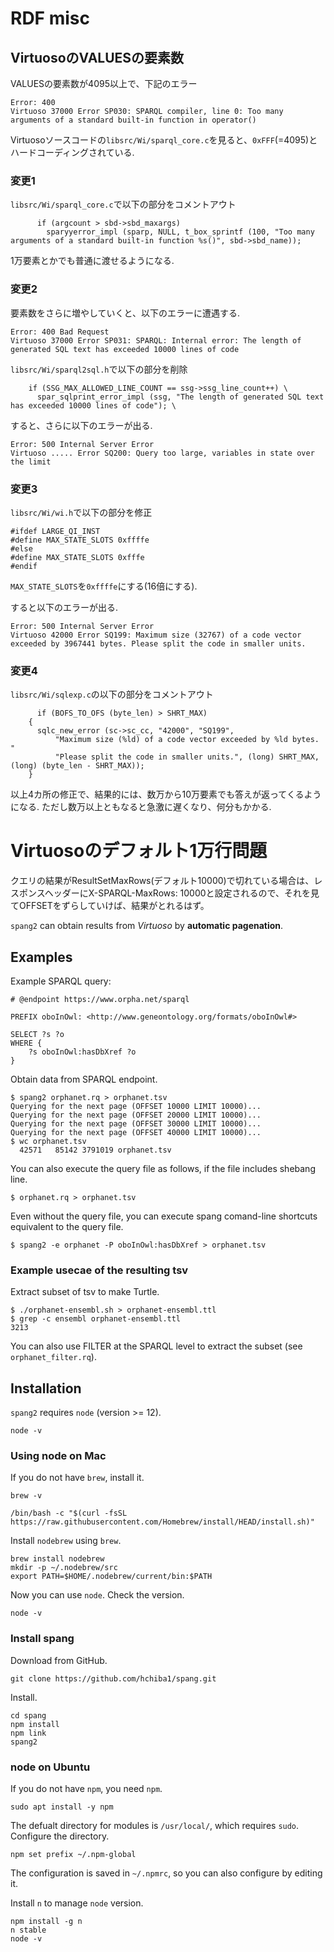 # RDF misc

## VirtuosoのVALUESの要素数

VALUESの要素数が4095以上で、下記のエラー
```
Error: 400
Virtuoso 37000 Error SP030: SPARQL compiler, line 0: Too many arguments of a standard built-in function in operator()
```
Virtuosoソースコードの`libsrc/Wi/sparql_core.c`を見ると、`0xFFF`(=4095)とハードコーディングされている.

### 変更1
`libsrc/Wi/sparql_core.c`で以下の部分をコメントアウト
```
      if (argcount > sbd->sbd_maxargs)
        sparyyerror_impl (sparp, NULL, t_box_sprintf (100, "Too many arguments of a standard built-in function %s()", sbd->sbd_name));
```

1万要素とかでも普通に渡せるようになる.

### 変更2
要素数をさらに増やしていくと、以下のエラーに遭遇する.
```
Error: 400 Bad Request
Virtuoso 37000 Error SP031: SPARQL: Internal error: The length of generated SQL text has exceeded 10000 lines of code
```
`libsrc/Wi/sparql2sql.h`で以下の部分を削除
```
    if (SSG_MAX_ALLOWED_LINE_COUNT == ssg->ssg_line_count++) \
      spar_sqlprint_error_impl (ssg, "The length of generated SQL text has exceeded 10000 lines of code"); \
```
すると、さらに以下のエラーが出る.
```
Error: 500 Internal Server Error
Virtuoso ..... Error SQ200: Query too large, variables in state over the limit
```

### 変更3
`libsrc/Wi/wi.h`で以下の部分を修正
```
#ifdef LARGE_QI_INST
#define MAX_STATE_SLOTS 0xffffe
#else
#define MAX_STATE_SLOTS 0xfffe
#endif
```
`MAX_STATE_SLOTS`を`0xffffe`にする(16倍にする).

すると以下のエラーが出る.
```
Error: 500 Internal Server Error
Virtuoso 42000 Error SQ199: Maximum size (32767) of a code vector exceeded by 3967441 bytes. Please split the code in smaller units.
```

### 変更4
`libsrc/Wi/sqlexp.c`の以下の部分をコメントアウト
```
      if (BOFS_TO_OFS (byte_len) > SHRT_MAX)
	{
	  sqlc_new_error (sc->sc_cc, "42000", "SQ199",
	      "Maximum size (%ld) of a code vector exceeded by %ld bytes. "
	      "Please split the code in smaller units.", (long) SHRT_MAX, (long) (byte_len - SHRT_MAX));
	}
```
以上4カ所の修正で、結果的には、数万から10万要素でも答えが返ってくるようになる. ただし数万以上ともなると急激に遅くなり、何分もかかる.

# Virtuosoのデフォルト1万行問題

クエリの結果がResultSetMaxRows(デフォルト10000)で切れている場合は、レスポンスヘッダーにX-SPARQL-MaxRows: 10000と設定されるので、それを見てOFFSETをずらしていけば、結果がとれるはず。

`spang2` can obtain results from *Virtuoso* by **automatic pagenation**.

## Examples
Example SPARQL query:
```
# @endpoint https://www.orpha.net/sparql

PREFIX oboInOwl: <http://www.geneontology.org/formats/oboInOwl#>

SELECT ?s ?o
WHERE {
    ?s oboInOwl:hasDbXref ?o
}
```

Obtain data from SPARQL endpoint.
```
$ spang2 orphanet.rq > orphanet.tsv
Querying for the next page (OFFSET 10000 LIMIT 10000)...
Querying for the next page (OFFSET 20000 LIMIT 10000)...
Querying for the next page (OFFSET 30000 LIMIT 10000)...
Querying for the next page (OFFSET 40000 LIMIT 10000)...
$ wc orphanet.tsv
  42571   85142 3791019 orphanet.tsv
```

You can also execute the query file as follows, if the
file includes shebang line.
```
$ orphanet.rq > orphanet.tsv
```

Even without the query file, you can execute spang comand-line shortcuts equivalent to the query file.
```
$ spang2 -e orphanet -P oboInOwl:hasDbXref > orphanet.tsv
```

### Example usecae of the resulting tsv
Extract subset of tsv to make Turtle.
```
$ ./orphanet-ensembl.sh > orphanet-ensembl.ttl
$ grep -c ensembl orphanet-ensembl.ttl
3213
```

You can also use FILTER at the SPARQL level to extract the subset (see
`orphanet_filter.rq`).

## Installation
`spang2` requires `node` (version >= 12).
```
node -v
```
### Using node on Mac
If you do not have `brew`, install it.
```
brew -v
```
```
/bin/bash -c "$(curl -fsSL https://raw.githubusercontent.com/Homebrew/install/HEAD/install.sh)"
```
Install `nodebrew` using `brew`.
```
brew install nodebrew
mkdir -p ~/.nodebrew/src
export PATH=$HOME/.nodebrew/current/bin:$PATH
```
Now you can use `node`. Check the version.
```
node -v
```

### Install spang
Download from GitHub.
```
git clone https://github.com/hchiba1/spang.git
```

Install.
```
cd spang
npm install
npm link
spang2
```

### node on Ubuntu
If you do not have `npm`, you need `npm`.
```
sudo apt install -y npm
```
The defualt directory for modules is `/usr/local/`, which requires `sudo`.
Configure the directory.
```
npm set prefix ~/.npm-global
```
The configuration is saved in `~/.npmrc`, so you can also configure by editing it.

Install `n` to manage `node` version.
```
npm install -g n
n stable
node -v
```
